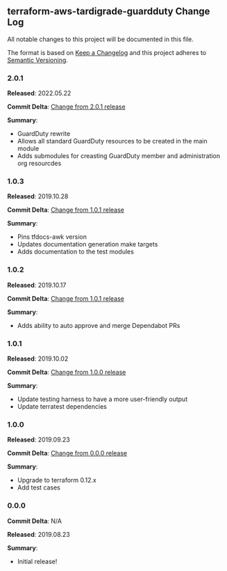 ## terraform-aws-tardigrade-guardduty Change Log

All notable changes to this project will be documented in this file.

The format is based on [Keep a Changelog](http://keepachangelog.com/) and this project adheres to [Semantic Versioning](http://semver.org/).

### 2.0.1

**Released**: 2022.05.22

**Commit Delta**: [Change from 2.0.1 release](https://github.com/plus3it/terraform-aws-tardigrade-guardduty/compare/1.0.3...2.0.1)

**Summary**:

*   GuardDuty rewrite
*   Allows all standard GuardDuty resources to be created in the main module
*   Adds submodules for creasting GuardDuty member and administration org resourcdes

### 1.0.3

**Released**: 2019.10.28

**Commit Delta**: [Change from 1.0.1 release](https://github.com/plus3it/terraform-aws-tardigrade-guardduty/compare/1.0.2...1.0.3)

**Summary**:

*   Pins tfdocs-awk version
*   Updates documentation generation make targets
*   Adds documentation to the test modules

### 1.0.2

**Released**: 2019.10.17

**Commit Delta**: [Change from 1.0.1 release](https://github.com/plus3it/terraform-aws-tardigrade-guardduty/compare/1.0.1...1.0.2)

**Summary**:

*   Adds ability to auto approve and merge Dependabot PRs

### 1.0.1

**Released**: 2019.10.02

**Commit Delta**: [Change from 1.0.0 release](https://github.com/plus3it/terraform-aws-tardigrade-guardduty/compare/1.0.0...1.0.1)

**Summary**:

*   Update testing harness to have a more user-friendly output
*   Update terratest dependencies

### 1.0.0

**Released**: 2019.09.23

**Commit Delta**: [Change from 0.0.0 release](https://github.com/plus3it/terraform-aws-tardigrade-guardduty/compare/0.0.0...1.0.0)

**Summary**:

*   Upgrade to terraform 0.12.x
*   Add test cases

### 0.0.0

**Commit Delta**: N/A

**Released**: 2019.08.23

**Summary**:

*   Initial release!
